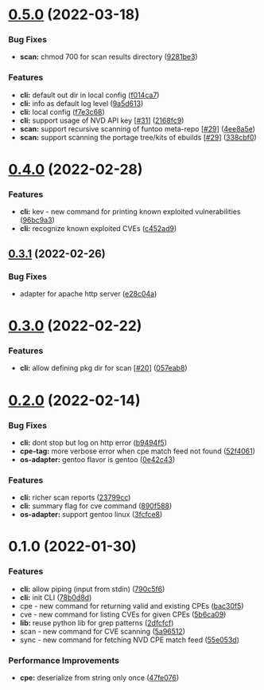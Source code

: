 # [0.5.0](https://github.com/mrl5/vulner/compare/v0.4.0...v0.5.0) (2022-03-18)


### Bug Fixes

* **scan:** chmod 700 for scan results directory ([9281be3](https://github.com/mrl5/vulner/commit/9281be32f6ddfda0d209744d7a81c44ec673d7a5))


### Features

* **cli:** default out dir in local config ([f014ca7](https://github.com/mrl5/vulner/commit/f014ca742e89d9c5fa3bee54f91487d45c68b83c))
* **cli:** info as default log level ([9a5d613](https://github.com/mrl5/vulner/commit/9a5d61313b780bdc176866f17f71276d79815a32))
* **cli:** local config ([f7e3c68](https://github.com/mrl5/vulner/commit/f7e3c6801baa22d5cd3c16fb0e21190df0f35d6a))
* **cli:** support usage of NVD API key [[#31](https://github.com/mrl5/vulner/issues/31)] ([2168fc9](https://github.com/mrl5/vulner/commit/2168fc9a4fdf6b749b76df72ef9aeb8fdb8a7fc2))
* **scan:** support recursive scanning of funtoo meta-repo [[#29](https://github.com/mrl5/vulner/issues/29)] ([4ee8a5e](https://github.com/mrl5/vulner/commit/4ee8a5e2d9a8af2a1550fa9be52c631e1babf0cf))
* **scan:** support scanning the portage tree/kits of ebuilds [[#29](https://github.com/mrl5/vulner/issues/29)] ([338cbf0](https://github.com/mrl5/vulner/commit/338cbf0555882d46d6385a514017d546c544f743))



# [0.4.0](https://github.com/mrl5/vulner/compare/v0.3.1...v0.4.0) (2022-02-28)


### Features

* **cli:** kev - new command for printing known exploited vulnerabilities ([96bc9a3](https://github.com/mrl5/vulner/commit/96bc9a3766e97838c1e29d7214672b422f0a1493))
* **cli:** recognize known exploited CVEs ([c452ad9](https://github.com/mrl5/vulner/commit/c452ad947678604051d41f5732256ad70cac6641))



## [0.3.1](https://github.com/mrl5/vulner/compare/v0.3.0...v0.3.1) (2022-02-26)


### Bug Fixes

* adapter for apache http server ([e28c04a](https://github.com/mrl5/vulner/commit/e28c04ac1b08ccd6e2c89e692e421ba97dcaa970))



# [0.3.0](https://github.com/mrl5/vulner/compare/v0.2.0...v0.3.0) (2022-02-22)


### Features

* **cli:** allow defining pkg dir for scan [[#20](https://github.com/mrl5/vulner/issues/20)] ([057eab8](https://github.com/mrl5/vulner/commit/057eab85892d8570fbc06bfda71b3265de9045c9))



# [0.2.0](https://github.com/mrl5/vulner/compare/v0.1.0...v0.2.0) (2022-02-14)


### Bug Fixes

* **cli:** dont stop but log on http error ([b9494f5](https://github.com/mrl5/vulner/commit/b9494f506163997d719139ec03e887350f2f3f0c))
* **cpe-tag:** more verbose error when cpe match feed not found ([52f4061](https://github.com/mrl5/vulner/commit/52f4061d2e16dc2ea03db40905ce6e060876af5b))
* **os-adapter:** gentoo flavor is gentoo ([0e42c43](https://github.com/mrl5/vulner/commit/0e42c439e632a44ba6c326538159a8ae1254a7ad))


### Features

* **cli:** richer scan reports ([23799cc](https://github.com/mrl5/vulner/commit/23799ccad50e578abbe7cf2850c756a3c913b857))
* **cli:** summary flag for cve command ([890f588](https://github.com/mrl5/vulner/commit/890f5887aec4290224347a3a2f7d6f9025630a91))
* **os-adapter:** support gentoo linux ([3fcfce8](https://github.com/mrl5/vulner/commit/3fcfce81f89f52e5cd415917aa1fb42bc953788e))



# 0.1.0 (2022-01-30)


### Features

* **cli:** allow piping (input from stdin) ([790c5f6](https://github.com/mrl5/vulner/commit/790c5f607ecf934474a6898d3f69f658b4838ecf))
* **cli:** init CLI ([78b0d8d](https://github.com/mrl5/vulner/commit/78b0d8d7790073080eb10616dcbdc81b23e4d07e))
* cpe - new command for returning valid and existing CPEs ([bac30f5](https://github.com/mrl5/vulner/commit/bac30f5da64479ac25b1007402fe05720d9675f8))
* cve - new command for listing CVEs for given CPEs ([5b6ca09](https://github.com/mrl5/vulner/commit/5b6ca095fc1de36163d3ba36bd8f929a8144718c))
* **lib:** reuse python lib for grep patterns ([2dfcfcf](https://github.com/mrl5/vulner/commit/2dfcfcf703a1fc87eb3aca32b65281f486240181))
* scan - new command for CVE scanning ([5a96512](https://github.com/mrl5/vulner/commit/5a9651281da9cffad2432fc9d9f4164bf417f799))
* sync - new command for fetching NVD CPE match feed ([55e053d](https://github.com/mrl5/vulner/commit/55e053d129738293de7bb5714ead197d28330759))


### Performance Improvements

* **cpe:** deserialize from string only once ([47fe076](https://github.com/mrl5/vulner/commit/47fe0760a55cfc28b1804cd050455cee98c7cdcb))




